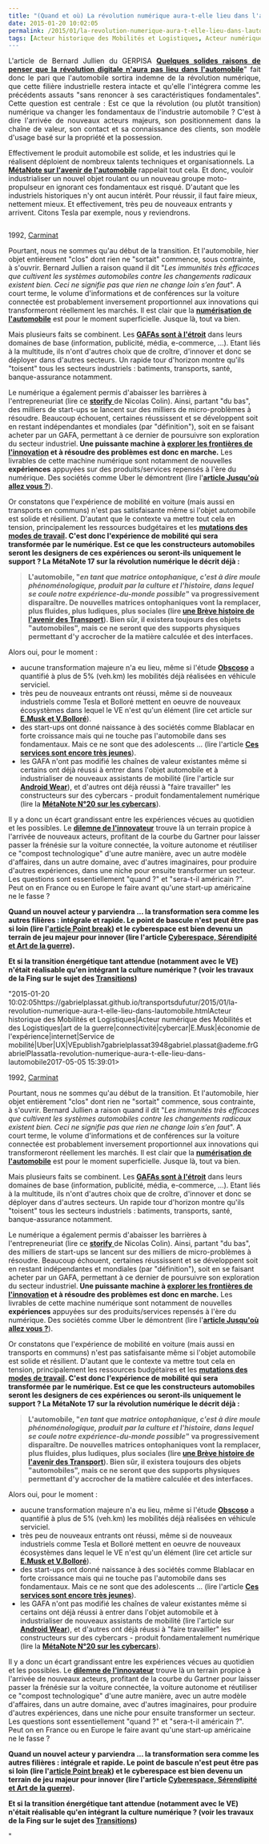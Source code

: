 ```yaml
---
title: "(Quand et où) La révolution numérique aura-t-elle lieu dans l'automobile ?"
date: 2015-01-20 10:02:05
permalink: /2015/01/la-revolution-numerique-aura-t-elle-lieu-dans-lautomobile.html
tags: [Acteur historique des Mobilités et Logistiques, Acteur numérique des Mobilités et des Logistiques, art de la guerre, connectivité, cybercar, E.Musk, économie de l'expérience, internet, Service de mobilité, Uber, UX, VE]
---
```


<p style="text-align: justify;">L'article de Bernard Jullien du GERPISA <a href=""http://leblog.gerpisa.org/node/2772"" target=""_blank""><strong>Quelques solides raisons de penser que la révolution digitale n'aura pas lieu dans l'automobile</strong></a>" fait donc le pari que l'automobile sortira indemne de la révolution numérique, que cette filière industrielle restera intacte et qu'elle l'intégrera comme les précédents assauts "sans renoncer à ses caractéristiques fondamentales". Cette question est centrale : Est ce que la révolution (ou plutôt transition) numérique va changer les fondamentaux de l'industrie automobile ? C'est à dire l'arrivée de nouveaux acteurs majeurs, son positionnement dans la chaîne de valeur, son contact et sa connaissance des clients, son modèle d'usage basé sur la propriété et la possession.</p> <p style=""text-align: justify>Effectivement le produit automobile est solide, et les industries qui le réalisent déploient de nombreux talents techniques et organisationnels. La <a href="https://gabrielplassat.github.io/transportsdufutur/2012/07/lavenir-de-lautomobile.html"" target=""_blank""><strong>MétaNote sur l'avenir de l'automobile</strong></a> rappelait tout cela. Et donc, vouloir industrialiser un nouvel objet roulant ou un nouveau groupe moto-propulseur en ignorant ces fondamentaux est risqué. D'autant que les industriels historiques n'y ont aucun intérêt. Pour réussir, il faut faire mieux, nettement mieux. Et effectivement, très peu de nouveaux entrants y arrivent. Citons Tesla par exemple, nous y reviendrons.</p> <p style=""text-align: justify><a class=""asset-img-link"" href="https://gabrielplassat.github.io/transportsdufutur/wp-content/uploads/sites/6/old/6a0120a66d2ad4970b01b8d0c444d7970c-pi.jpg"" style=""display: inline><img rel=""lightbox[]"" alt=""Carmina2"" border=""0"" class=""asset  asset-image at-xid-6a0120a66d2ad4970b01b8d0c444d7970c image-full img-responsive"" src=""/wp-content/uploads/sites/6/old/6a0120a66d2ad4970b01b8d0c444d7970c-800wi.jpg"" title=""Carmina2"" /></a></p> <p style=""text-align: center>1992, <a href=""http://documents.irevues.inist.fr/bitstream/handle/2042/32756/C%26T_1992_25_193.pdf?sequence=1"" target=""_blank"">Carminat</a></p>   <!--more-->  <p style=""text-align: justify>Pourtant, nous ne sommes qu'au début de la transition. Et l'automobile, hier objet entièrement "clos" dont rien ne "sortait" commence, sous contrainte, à s'ouvrir. Bernard Jullien a raison quand il dit "<em>Les immunités très efficaces que cultivent les systèmes automobiles contre les changements radicaux existent bien. Ceci ne signifie pas que rien ne change loin s’en faut</em>". A court terme, le volume d'informations et de conférences sur la voiture connectée est probablement inversement proportionnel aux innovations qui transformeront réellement les marchés. Il est clair que la <a href="https://gabrielplassat.github.io/transportsdufutur/2014/07/numeriser-lautomobile-est-essentiel-mais-largement-insuffisant.html"" target=""_blank""><strong>numérisation de l'automobile</strong></a> est pour le moment superficielle. Jusque là, tout va bien.</p> <p style=""text-align: justify>Mais plusieurs faits se combinent. Les <a href=""http://fr.slideshare.net/faberNovel/gafanomics"" target=""_blank""><strong>GAFAs sont à l'étroit</strong></a> dans leurs domaines de base (information, publicité, média, e-commerce, ...). Etant liés à la multitude, ils n'ont d'autres choix que de croître, d'innover et donc se déployer dans d'autres secteurs. Un rapide tour d'horizon montre qu'ils "toisent" tous les secteurs industriels : batiments, transports, santé, banque-assurance notamment. </p> <p style=""text-align: justify>Le numérique a également permis d'abaisser les barrières à l'entrepreneuriat (lire ce <a href=""http://www.usine-digitale.fr/editorial/l-economie-de-l-experience-les-lecons-de-nespresso-vues-par-nicolas-colin.N302988"" target=""_blank""><strong>storify</strong> </a>de Nicolas Colin). Ainsi, partant "du bas", des milliers de start-ups se lancent sur des milliers de micro-problèmes à résoudre. Beaucoup échouent, certaines réussissent et se développent soit en restant indépendantes et mondiales (par "définition"), soit en se faisant acheter par un GAFA, permettant à ce dernier de poursuivre son exploration du secteur industriel.<strong> Une puissante machine à <a href="https://gabrielplassat.github.io/transportsdufutur/2014/08/comment-explorer-les-frontieres-de-linnovation.html"" target=""_blank"">explorer les frontières de l'innovation</a> et à résoudre des problèmes est donc en marche.</strong> Les livrables de cette machine numérique sont notamment de nouvelles <strong>expériences</strong> appuyées sur des produits/services repensés à l'ère du numérique. Des sociétés comme Uber le démontrent (lire l'<a href="https://gabrielplassat.github.io/transportsdufutur/2014/09/uber-jusquou-allez-vous-aller-mkalanick.html"" target=""_blank""><strong>article Jusqu'où allez vous ?</strong></a>).</p> <p style=""text-align: justify>Or constatons que l'expérience de mobilité en voiture (mais aussi en transports en communs) n'est pas satisfaisante même si l'objet automobile est solide et résilient. D'autant que le contexte va mettre tout cela en tension, principalement les ressources budgétaires et les <a href="https://gabrielplassat.github.io/transportsdufutur/2014/10/transformation-du-travail-donc-des-mobilites-vers-plus-de-complexite.html"" target=""_blank""><strong>mutations des modes de travail</strong></a><strong>. C'est donc l'expérience de mobilité qui sera transformée par le numérique. Est ce que les constructeurs automobiles seront les designers de ces expériences ou seront-ils uniquement le support ? La MétaNote 17 sur la révolution numérique le décrit déjà : <br /></strong></p> <blockquote> <p style=""text-align: justify><strong><strong>L'automobile, "<em>en tant que matrice ontophanique, c'est à dire moule phénoménologique, produit par la culture et l'histoire, dans lequel se coule notre expérience-du-monde possible</em>" va progressivement disparaître. De nouvelles matrices ontophaniques vont la remplacer, plus fluides, plus ludiques, plus sociales (lire <a href="https://gabrielplassat.github.io/transportsdufutur/2013/05/nayant-pas-su-sintegrer-dans-le-numerique-nomade-porte-par-la-multitude-certains-comme-dell-lien-microsoft-ou-nokia-l.html#more"" target=""_blank"">une Brève histoire de l'avenir des Transport</a>). Bien sûr, il existera toujours des objets "automobiles", mais ce ne seront que des supports physiques permettant d'y accrocher de la matière calculée et des interfaces.</strong></strong></p> </blockquote> <p style=""text-align: justify>Alors oui, pour le moment :</p> <ul> <li>aucune transformation majeure n'a eu lieu, même si l'étude <a href=""http://www.groupechronos.org/content/advancedsearch?SearchText=L%27ObSoCo+en+partenariat+avec+Chronos"" target=""_blank""><strong>Obscoso</strong></a> a quantifié à plus de 5% (veh.km) les mobilités déjà réalisées en véhicule serviciel.</li> <li>très peu de nouveaux entrants ont réussi, même si de nouveaux industriels comme Tesla et Bolloré mettent en oeuvre de nouveaux écosystèmes dans lequel le VE n'est qu'un élément (lire cet article sur <a href="https://gabrielplassat.github.io/transportsdufutur/2014/12/vincent-musk-et-elon-bollore-et-vice-versa.html"" target=""_blank""><strong>E.Musk et V.Bolloré</strong></a>).</li> <li>des start-ups ont donné naissance à des sociétés comme Blablacar en forte croissance mais qui ne touche pas l'automobile dans ses fondamentaux. Mais ce ne sont que des adolescents ... (lire l'article <a href="https://gabrielplassat.github.io/transportsdufutur/2014/05/parce-que-les-formes-dautopartage-actuelles-sont-encore-tres-jeunes.html"" target=""_blank""><strong>Ces services sont encore très jeunes</strong></a>).</li> <li>les GAFA n'ont pas modifié les chaînes de valeur existantes même si certains ont déjà réussi à entrer dans l'objet automobile et à industrialiser de nouveaux assistants de mobilité (lire l'article sur <a href="https://gabrielplassat.github.io/transportsdufutur/2014/03/avec-android-wear-google-avance-ses-pions-vers-le-parfait-assistant-personnel-de-mobilite.html"" target=""_blank""><strong>Android Wear</strong></a>), et d'autres ont déjà réussi à "faire travailler" les constructeurs sur des cybercars - produit fondamentalement numérique (lire la <a href="https://gabrielplassat.github.io/transportsdufutur/2014/04/metanote-20-la-voiture-sans-conducteur-la-chimere.html"" target=""_blank""><strong>MétaNote N°20 sur les cybercars</strong></a>).</li> </ul> <p style=""text-align: justify>Il y a donc un écart grandissant entre les expériences vécues au quotidien et les possibles. Le <a href="https://gabrielplassat.github.io/transportsdufutur/2014/09/toyota-versus-google.html"" target=""_blank""><strong>dilemne de l'innovateur</strong></a> trouve là un terrain propice à l'arrivée de nouveaux acteurs, profitant de la courbe du Gartner pour laisser passer la frénésie sur la voiture connectée, la voiture autonome et réutiliser ce "compost technologique" d'une autre manière, avec un autre modèle d'affaires, dans un autre domaine, avec d'autres imaginaires, pour produire d'autres expériences, dans une niche pour ensuite transformer un secteur. Les questions sont essentiellement "quand ?" et "sera-t-il américain ?". Peut on en France ou en Europe le faire avant qu'une start-up américaine ne le fasse ?</p> <p style=""text-align: justify><strong>Quand un nouvel acteur y parviendra ... la transformation sera comme les autres filières : intégrale et rapide. Le point de bascule n'est peut être pas si loin (lire l'<a href="https://gabrielplassat.github.io/transportsdufutur/2014/09/point-break.html"" target=""_blank"">article Point break</a>) et le cyberespace est bien devenu un terrain de jeu majeur pour innover (lire l'article <a href="https://gabrielplassat.github.io/transportsdufutur/2014/01/quelques-previsions-fausses-pour-2014.html"" target=""_blank"">Cyberespace, Sérendipité et Art de la guerre</a>).<br /></strong></p> <p style=""text-align: justify><strong>Et si la transition énergétique tant attendue (notamment avec le VE) n'était réalisable qu'en intégrant la culture numérique ? (voir les travaux de la Fing sur le sujet des <a href=""http://reseau.fing.org/blog/view/150338/transitions-nouveau-cycle-de-questions-numeriques"" target=""_blank"">Transitions</a>)</strong></p>"2015-01-20 10:02:05https://gabrielplassat.github.io/transportsdufutur/2015/01/la-revolution-numerique-aura-t-elle-lieu-dans-lautomobile.htmlActeur historique des Mobilités et Logistiques|Acteur numérique des Mobilités et des Logistiques|art de la guerre|connectivité|cybercar|E.Musk|économie de l'expérience|internet|Service de mobilité|Uber|UX|VEpublish7gabrielplassat3948gabriel.plassat@ademe.frGabrielPlassatla-revolution-numerique-aura-t-elle-lieu-dans-lautomobile2017-05-05 15:39:01><img rel=""lightbox[]"" alt=""Carmina2"" border=""0"" class=""asset  asset-image at-xid-6a0120a66d2ad4970b01b8d0c444d7970c image-full img-responsive"" src=""/wp-content/uploads/sites/6/old/6a0120a66d2ad4970b01b8d0c444d7970c-800wi.jpg"" title=""Carmina2"" /></a></p> <p style=""text-align: center>1992, <a href=""http://documents.irevues.inist.fr/bitstream/handle/2042/32756/C%26T_1992_25_193.pdf?sequence=1"" target=""_blank"">Carminat</a></p>   <!--more-->  <p style=""text-align: justify>Pourtant, nous ne sommes qu'au début de la transition. Et l'automobile, hier objet entièrement "clos" dont rien ne "sortait" commence, sous contrainte, à s'ouvrir. Bernard Jullien a raison quand il dit "<em>Les immunités très efficaces que cultivent les systèmes automobiles contre les changements radicaux existent bien. Ceci ne signifie pas que rien ne change loin s’en faut</em>". A court terme, le volume d'informations et de conférences sur la voiture connectée est probablement inversement proportionnel aux innovations qui transformeront réellement les marchés. Il est clair que la <a href="https://gabrielplassat.github.io/transportsdufutur/2014/07/numeriser-lautomobile-est-essentiel-mais-largement-insuffisant.html"" target=""_blank""><strong>numérisation de l'automobile</strong></a> est pour le moment superficielle. Jusque là, tout va bien.</p> <p style=""text-align: justify>Mais plusieurs faits se combinent. Les <a href=""http://fr.slideshare.net/faberNovel/gafanomics"" target=""_blank""><strong>GAFAs sont à l'étroit</strong></a> dans leurs domaines de base (information, publicité, média, e-commerce, ...). Etant liés à la multitude, ils n'ont d'autres choix que de croître, d'innover et donc se déployer dans d'autres secteurs. Un rapide tour d'horizon montre qu'ils "toisent" tous les secteurs industriels : batiments, transports, santé, banque-assurance notamment. </p> <p style=""text-align: justify>Le numérique a également permis d'abaisser les barrières à l'entrepreneuriat (lire ce <a href=""http://www.usine-digitale.fr/editorial/l-economie-de-l-experience-les-lecons-de-nespresso-vues-par-nicolas-colin.N302988"" target=""_blank""><strong>storify</strong> </a>de Nicolas Colin). Ainsi, partant "du bas", des milliers de start-ups se lancent sur des milliers de micro-problèmes à résoudre. Beaucoup échouent, certaines réussissent et se développent soit en restant indépendantes et mondiales (par "définition"), soit en se faisant acheter par un GAFA, permettant à ce dernier de poursuivre son exploration du secteur industriel.<strong> Une puissante machine à <a href="https://gabrielplassat.github.io/transportsdufutur/2014/08/comment-explorer-les-frontieres-de-linnovation.html"" target=""_blank"">explorer les frontières de l'innovation</a> et à résoudre des problèmes est donc en marche.</strong> Les livrables de cette machine numérique sont notamment de nouvelles <strong>expériences</strong> appuyées sur des produits/services repensés à l'ère du numérique. Des sociétés comme Uber le démontrent (lire l'<a href="https://gabrielplassat.github.io/transportsdufutur/2014/09/uber-jusquou-allez-vous-aller-mkalanick.html"" target=""_blank""><strong>article Jusqu'où allez vous ?</strong></a>).</p> <p style=""text-align: justify>Or constatons que l'expérience de mobilité en voiture (mais aussi en transports en communs) n'est pas satisfaisante même si l'objet automobile est solide et résilient. D'autant que le contexte va mettre tout cela en tension, principalement les ressources budgétaires et les <a href="https://gabrielplassat.github.io/transportsdufutur/2014/10/transformation-du-travail-donc-des-mobilites-vers-plus-de-complexite.html"" target=""_blank""><strong>mutations des modes de travail</strong></a><strong>. C'est donc l'expérience de mobilité qui sera transformée par le numérique. Est ce que les constructeurs automobiles seront les designers de ces expériences ou seront-ils uniquement le support ? La MétaNote 17 sur la révolution numérique le décrit déjà : <br /></strong></p> <blockquote> <p style=""text-align: justify><strong><strong>L'automobile, "<em>en tant que matrice ontophanique, c'est à dire moule phénoménologique, produit par la culture et l'histoire, dans lequel se coule notre expérience-du-monde possible</em>" va progressivement disparaître. De nouvelles matrices ontophaniques vont la remplacer, plus fluides, plus ludiques, plus sociales (lire <a href="https://gabrielplassat.github.io/transportsdufutur/2013/05/nayant-pas-su-sintegrer-dans-le-numerique-nomade-porte-par-la-multitude-certains-comme-dell-lien-microsoft-ou-nokia-l.html#more"" target=""_blank"">une Brève histoire de l'avenir des Transport</a>). Bien sûr, il existera toujours des objets "automobiles", mais ce ne seront que des supports physiques permettant d'y accrocher de la matière calculée et des interfaces.</strong></strong></p> </blockquote> <p style=""text-align: justify>Alors oui, pour le moment :</p> <ul> <li>aucune transformation majeure n'a eu lieu, même si l'étude <a href=""http://www.groupechronos.org/content/advancedsearch?SearchText=L%27ObSoCo+en+partenariat+avec+Chronos"" target=""_blank""><strong>Obscoso</strong></a> a quantifié à plus de 5% (veh.km) les mobilités déjà réalisées en véhicule serviciel.</li> <li>très peu de nouveaux entrants ont réussi, même si de nouveaux industriels comme Tesla et Bolloré mettent en oeuvre de nouveaux écosystèmes dans lequel le VE n'est qu'un élément (lire cet article sur <a href="https://gabrielplassat.github.io/transportsdufutur/2014/12/vincent-musk-et-elon-bollore-et-vice-versa.html"" target=""_blank""><strong>E.Musk et V.Bolloré</strong></a>).</li> <li>des start-ups ont donné naissance à des sociétés comme Blablacar en forte croissance mais qui ne touche pas l'automobile dans ses fondamentaux. Mais ce ne sont que des adolescents ... (lire l'article <a href="https://gabrielplassat.github.io/transportsdufutur/2014/05/parce-que-les-formes-dautopartage-actuelles-sont-encore-tres-jeunes.html"" target=""_blank""><strong>Ces services sont encore très jeunes</strong></a>).</li> <li>les GAFA n'ont pas modifié les chaînes de valeur existantes même si certains ont déjà réussi à entrer dans l'objet automobile et à industrialiser de nouveaux assistants de mobilité (lire l'article sur <a href="https://gabrielplassat.github.io/transportsdufutur/2014/03/avec-android-wear-google-avance-ses-pions-vers-le-parfait-assistant-personnel-de-mobilite.html"" target=""_blank""><strong>Android Wear</strong></a>), et d'autres ont déjà réussi à "faire travailler" les constructeurs sur des cybercars - produit fondamentalement numérique (lire la <a href="https://gabrielplassat.github.io/transportsdufutur/2014/04/metanote-20-la-voiture-sans-conducteur-la-chimere.html"" target=""_blank""><strong>MétaNote N°20 sur les cybercars</strong></a>).</li> </ul> <p style=""text-align: justify>Il y a donc un écart grandissant entre les expériences vécues au quotidien et les possibles. Le <a href="https://gabrielplassat.github.io/transportsdufutur/2014/09/toyota-versus-google.html"" target=""_blank""><strong>dilemne de l'innovateur</strong></a> trouve là un terrain propice à l'arrivée de nouveaux acteurs, profitant de la courbe du Gartner pour laisser passer la frénésie sur la voiture connectée, la voiture autonome et réutiliser ce "compost technologique" d'une autre manière, avec un autre modèle d'affaires, dans un autre domaine, avec d'autres imaginaires, pour produire d'autres expériences, dans une niche pour ensuite transformer un secteur. Les questions sont essentiellement "quand ?" et "sera-t-il américain ?". Peut on en France ou en Europe le faire avant qu'une start-up américaine ne le fasse ?</p> <p style=""text-align: justify><strong>Quand un nouvel acteur y parviendra ... la transformation sera comme les autres filières : intégrale et rapide. Le point de bascule n'est peut être pas si loin (lire l'<a href="https://gabrielplassat.github.io/transportsdufutur/2014/09/point-break.html"" target=""_blank"">article Point break</a>) et le cyberespace est bien devenu un terrain de jeu majeur pour innover (lire l'article <a href="https://gabrielplassat.github.io/transportsdufutur/2014/01/quelques-previsions-fausses-pour-2014.html"" target=""_blank"">Cyberespace, Sérendipité et Art de la guerre</a>).<br /></strong></p> <p style=""text-align: justify><strong>Et si la transition énergétique tant attendue (notamment avec le VE) n'était réalisable qu'en intégrant la culture numérique ? (voir les travaux de la Fing sur le sujet des <a href=""http://reseau.fing.org/blog/view/150338/transitions-nouveau-cycle-de-questions-numeriques"" target=""_blank"">Transitions</a>)</strong></p>"
